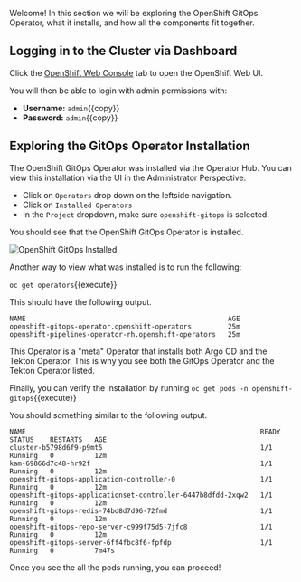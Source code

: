 Welcome! In this section we will be exploring the OpenShift GitOps
Operator, what it installs, and how all the components fit together.

## Logging in to the Cluster via Dashboard

Click the [OpenShift Web Console](https://console-openshift-console-[[HOST_SUBDOMAIN]]-443-[[KATACODA_HOST]].environments.katacoda.com) tab to open the OpenShift Web UI. 

You will then be able to login with admin permissions with:

* **Username:** ``admin``{{copy}}
* **Password:** ``admin``{{copy}}

## Exploring the GitOps Operator Installation

The OpenShift GitOps Operator was installed via the Operator Hub. You
can view this installation via the UI in the Administrator Perspective:

* Click on `Operators` drop down on the leftside navigation.
* Click on `Installed Operators`
* In the `Project` dropdown, make sure `openshift-gitops` is selected.

You should see that the OpenShift GitOps Operator is installed.

![OpenShift GitOps Installed](../../assets/gitops/os-gitops-installed.png)

Another way to view what was installed is to run the following:

`oc get operators`{{execute}}

This should have the following output.

```shell
NAME                                                  AGE
openshift-gitops-operator.openshift-operators         25m
openshift-pipelines-operator-rh.openshift-operators   25m
```

This Operator is a "meta" Operator that installs both Argo CD and the
Tekton Operator. This is why you see both the GitOps Operator and the
Tekton Operator listed.

Finally, you can verify the installation by running `oc get pods -n openshift-gitops`{{execute}}

You should something similar to the following output.

```shell
NAME                                                          READY   STATUS    RESTARTS   AGE
cluster-b5798d6f9-p9mt5                                       1/1     Running   0          12m
kam-69866d7c48-hr92f                                          1/1     Running   0          12m
openshift-gitops-application-controller-0                     1/1     Running   0          12m
openshift-gitops-applicationset-controller-6447b8dfdd-2xqw2   1/1     Running   0          12m
openshift-gitops-redis-74bd8d7d96-72fmd                       1/1     Running   0          12m
openshift-gitops-repo-server-c999f75d5-7jfc8                  1/1     Running   0          12m
openshift-gitops-server-6ff4fbc8f6-fpfdp                      1/1     Running   0          7m47s
```

Once you see the all the pods running, you can proceed!
